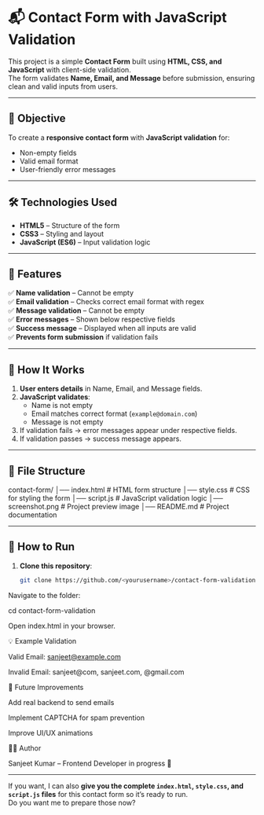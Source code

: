 # 📬 Contact Form with JavaScript Validation

This project is a simple **Contact Form** built using **HTML, CSS, and JavaScript** with client-side validation.  
The form validates **Name, Email, and Message** before submission, ensuring clean and valid inputs from users.

---

## 🎯 Objective
To create a **responsive contact form** with **JavaScript validation** for:
- Non-empty fields
- Valid email format
- User-friendly error messages

---

## 🛠️ Technologies Used
- **HTML5** – Structure of the form
- **CSS3** – Styling and layout
- **JavaScript (ES6)** – Input validation logic

---

## 📂 Features
✅ **Name validation** – Cannot be empty  
✅ **Email validation** – Checks correct email format with regex  
✅ **Message validation** – Cannot be empty  
✅ **Error messages** – Shown below respective fields  
✅ **Success message** – Displayed when all inputs are valid  
✅ **Prevents form submission** if validation fails  

---

## 📜 How It Works
1. **User enters details** in Name, Email, and Message fields.
2. **JavaScript validates**:
   - Name is not empty
   - Email matches correct format (`example@domain.com`)
   - Message is not empty
3. If validation fails → error messages appear under respective fields.
4. If validation passes → success message appears.

---

## 📂 File Structure
contact-form/
│── index.html # HTML form structure
│── style.css # CSS for styling the form
│── script.js # JavaScript validation logic
│── screenshot.png # Project preview image
│── README.md # Project documentation


---

## 🚀 How to Run
1. **Clone this repository**:
   ```bash
   git clone https://github.com/<yourusername>/contact-form-validation.git
Navigate to the folder:

cd contact-form-validation

Open index.html in your browser.

💡 Example Validation

Valid Email: sanjeet@example.com

Invalid Email: sanjeet@com, sanjeet.com, @gmail.com

📌 Future Improvements

Add real backend to send emails

Implement CAPTCHA for spam prevention

Improve UI/UX animations

🧑‍💻 Author

Sanjeet Kumar – Frontend Developer in progress 🚀


---

If you want, I can also **give you the complete `index.html`, `style.css`, and `script.js` files** for this contact form so it’s ready to run.  
Do you want me to prepare those now?

